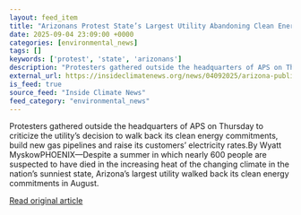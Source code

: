 ```yaml
---
layout: feed_item
title: "Arizonans Protest State’s Largest Utility Abandoning Clean Energy Commitments"
date: 2025-09-04 23:09:00 +0000
categories: [environmental_news]
tags: []
keywords: ['protest', 'state', 'arizonans']
description: "Protesters gathered outside the headquarters of APS on Thursday to criticize the utility’s decision to walk back its clean energy commitments, build new gas ..."
external_url: https://insideclimatenews.org/news/04092025/arizona-public-service-clean-energy-roll-back-protest/
is_feed: true
source_feed: "Inside Climate News"
feed_category: "environmental_news"
---
```


Protesters gathered outside the headquarters of APS on Thursday to criticize the utility’s decision to walk back its clean energy commitments, build new gas pipelines and raise its customers’ electricity rates.By Wyatt MyskowPHOENIX—Despite a summer in which nearly 600 people are suspected to have died in the increasing heat of the changing climate in the nation’s sunniest state, Arizona’s largest utility walked back its clean energy commitments in August.&nbsp;&nbsp;

[Read original article](https://insideclimatenews.org/news/04092025/arizona-public-service-clean-energy-roll-back-protest/)
